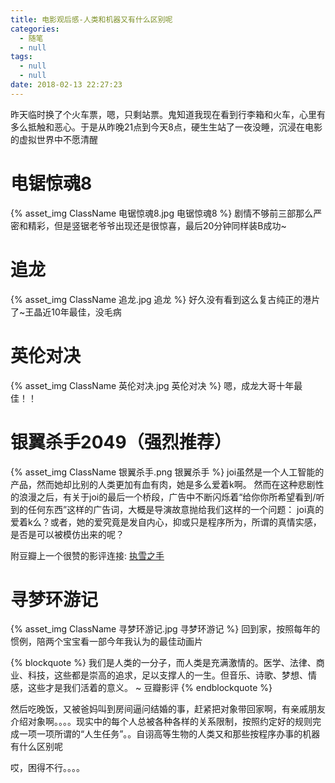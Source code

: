 ```yaml
---
title: 电影观后感-人类和机器又有什么区别呢
categories:
  - 随笔
  - null
tags:
  - null
  - null
date: 2018-02-13 22:27:23
---
```



昨天临时换了个火车票，嗯，只剩站票。鬼知道我现在看到行李箱和火车，心里有多么抵触和恶心。于是从昨晚21点到今天8点，硬生生站了一夜没睡，沉浸在电影的虚拟世界中不愿清醒

# 电锯惊魂8
{% asset_img ClassName 电锯惊魂8.jpg 电锯惊魂8 %}
剧情不够前三部那么严密和精彩，但是竖锯老爷爷出现还是很惊喜，最后20分钟同样装B成功~

# 追龙
{% asset_img ClassName 追龙.jpg 追龙 %}
好久没有看到这么复古纯正的港片了~王晶近10年最佳，没毛病

# 英伦对决
{% asset_img ClassName 英伦对决.jpg 英伦对决 %}
嗯，成龙大哥十年最佳！！

# 银翼杀手2049（强烈推荐）
{% asset_img ClassName 银翼杀手.png 银翼杀手 %}
joi虽然是一个人工智能的产品，然而她却比别的人类更加有血有肉，她是多么爱着k啊。
然而在这种悲剧性的浪漫之后，有关于joi的最后一个桥段，广告中不断闪烁着“给你你所希望看到/听到的任何东西”这样的广告词，大概是导演故意抛给我们这样的一个问题：
joi真的爱着k么？或者，她的爱究竟是发自内心，抑或只是程序所为，所谓的真情实感，是否是可以被模仿出来的呢？

附豆瓣上一个很赞的影评连接: [执雪之手](https://movie.douban.com/review/8849340/)


# 寻梦环游记
{% asset_img ClassName 寻梦环游记.jpg 寻梦环游记 %}
回到家，按照每年的惯例，陪两个宝宝看一部今年我认为的最佳动画片

{% blockquote %}
我们是人类的一分子，而人类是充满激情的。医学、法律、商业、科技，这些都是崇高的追求，足以支撑人的一生。但音乐、诗歌、梦想、情感，这些才是我们活着的意义。  ~ 豆瓣影评
{% endblockquote %}

然后吃晚饭，又被爸妈叫到房间逼问结婚的事，赶紧把对象带回家啊，有亲戚朋友介绍对象啊。。。。现实中的每个人总被各种各样的关系限制，按照约定好的规则完成一项一项所谓的“人生任务”。。自诩高等生物的人类又和那些按程序办事的机器有什么区别呢

哎，困得不行。。。。





